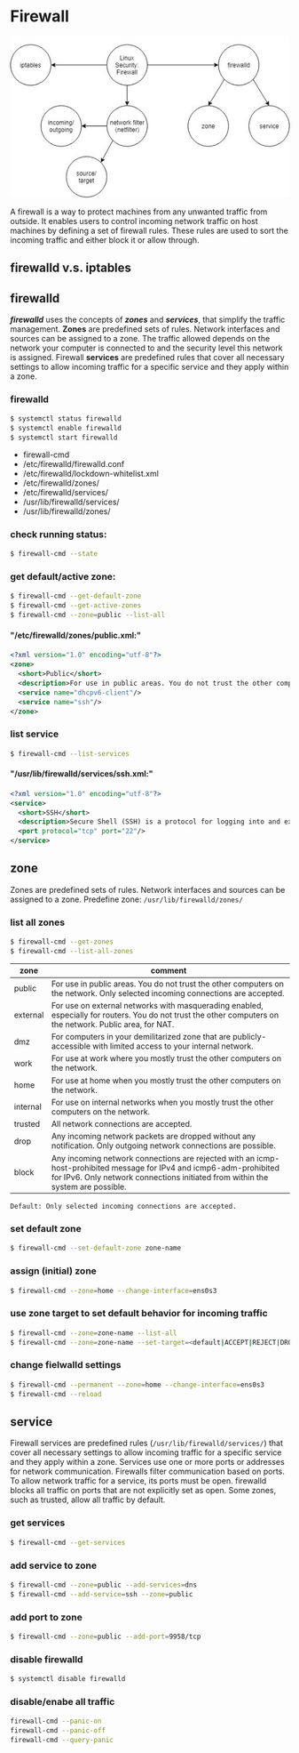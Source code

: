 # Firewall

![](/fig/Linux-firewall.jpg)

A firewall is a way to protect machines from any unwanted traffic from outside. It enables users to control incoming network traffic on host machines by defining a set of firewall rules. These rules are used to sort the incoming traffic and either block it or allow through. 

## firewalld v.s. iptables

## firewalld
***firewalld*** uses the concepts of ***zones*** and ***services***, that simplify the traffic management. **Zones** are predefined sets of rules. Network interfaces and sources can be assigned to a zone. The traffic allowed depends on the network your computer is connected to and the security level this network is assigned. Firewall **services** are predefined rules that cover all necessary settings to allow incoming traffic for a specific service and they apply within a zone. 

### firewalld
```bash
$ systemctl status firewalld
$ systemctl enable firewalld
$ systemctl start firewalld
```

* firewall-cmd
* /etc/firewalld/firewalld.conf
* /etc/firewalld/lockdown-whitelist.xml
* /etc/firewalld/zones/
* /etc/firewalld/services/
* /usr/lib/firewalld/services/
* /usr/lib/firewalld/zones/

### check running status:
```bash
$ firewall-cmd --state
```

### get default/active zone:
```bash
$ firewall-cmd --get-default-zone
$ firewall-cmd --get-active-zones
$ firewall-cmd --zone=public --list-all
```

#### "/etc/firewalld/zones/public.xml:"
```xml
<?xml version="1.0" encoding="utf-8"?>
<zone>
  <short>Public</short>
  <description>For use in public areas. You do not trust the other computers on networks to not harm your computer. Only selected incoming connections are accepted.</description>
  <service name="dhcpv6-client"/>
  <service name="ssh"/>
</zone>
```

### list service
```bash
$ firewall-cmd --list-services
```

#### "/usr/lib/firewalld/services/ssh.xml:"
```xml
<?xml version="1.0" encoding="utf-8"?>
<service>
  <short>SSH</short>
  <description>Secure Shell (SSH) is a protocol for logging into and executing commands on remote machines...</description>
  <port protocol="tcp" port="22"/>
</service>
```

## zone

Zones are predefined sets of rules. Network interfaces and sources can be assigned to a zone.
Predefine zone: ```/usr/lib/firewalld/zones/```

### list all zones
```bash
$ firewall-cmd --get-zones
$ firewall-cmd --list-all-zones
```

zone|comment
---|---
public|For use in public areas. You do not trust the other computers on the network. Only selected incoming connections are accepted.
external|For use on external networks with masquerading enabled, especially for routers. You do not trust the other computers on the network. Public area, for NAT.
dmz|For computers in your demilitarized zone that are publicly-accessible with limited access to your internal network.
work|For use at work where you mostly trust the other computers on the network. 
home|For use at home when you mostly trust the other computers on the network. 
internal|For use on internal networks when you mostly trust the other computers on the network.
trusted|All network connections are accepted. 
drop|Any incoming network packets are dropped without any notification. Only outgoing network connections are possible. 
block|Any incoming network connections are rejected with an icmp-host-prohibited message for IPv4 and icmp6-adm-prohibited for IPv6. Only network connections initiated from within the system are possible. 

```
Default: Only selected incoming connections are accepted.
```

### set default zone
```bash
$ firewall-cmd --set-default-zone zone-name
```

### assign (initial) zone
```bash
$ firewall-cmd --zone=home --change-interface=ens0s3
```

### use zone target to set default behavior for incoming traffic
```bash
$ firewall-cmd --zone=zone-name --list-all
$ firewall-cmd --zone=zone-name --set-target=<default|ACCEPT|REJECT|DROP>
``` 

### change fielwalld settings
```bash
$ firewall-cmd --permanent --zone=home --change-interface=ens0s3
$ firewall-cmd --reload
```

## service
Firewall services are predefined rules (```/usr/lib/firewalld/services/```) that cover all necessary settings to allow incoming traffic for a specific service and they apply within a zone. 
Services use one or more ports or addresses for network communication. Firewalls filter communication based on ports. To allow network traffic for a service, its ports must be open. firewalld blocks all traffic on ports that are not explicitly set as open. Some zones, such as trusted, allow all traffic by default.  

### get services
```bash
$ firewall-cmd --get-services
```

### add service to zone
```bash
$ firewall-cmd --zone=public --add-services=dns
$ firewall-cmd --add-service=ssh --zone=public
```

### add port to zone
```bash
$ firewall-cmd --zone=public --add-port=9958/tcp
```

### disable firewalld
```bash
$ systemctl disable firewalld
```

### disable/enabe all traffic
```bash
firewall-cmd --panic-on
firewall-cmd --panic-off
firewall-cmd --query-panic
```

